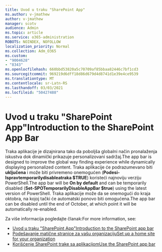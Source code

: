 ```yaml
---
title: Uvod u traku "SharePoint App"
ms.author: v-jmathew
author: v-jmathew
manager: scotv
audience: Admin
ms.topic: article
ms.service: o365-administration
ROBOTS: NOINDEX, NOFOLLOW
localization_priority: Normal
ms.collection: Adm_O365
ms.custom:
- "9004628"
- "8343"
ms.openlocfilehash: 660bbd53820a5c70709af85bbaa82446c7bf1cd3
ms.sourcegitcommit: 969219d6dff18d86d679d4d8741d1e39e4ce9539
ms.translationtype: MT
ms.contentlocale: sr-Latn-RS
ms.lasthandoff: 03/03/2021
ms.locfileid: "50427488"
---
```

# <a name="introduction-to-the-sharepoint-app-bar"></a><span data-ttu-id="c7d31-102">Uvod u traku "SharePoint App"</span><span class="sxs-lookup"><span data-stu-id="c7d31-102">Introduction to the SharePoint App Bar</span></span>

<span data-ttu-id="c7d31-103">Traka aplikacije je dizajnirana tako da poboljša globalni način pronalaženja iskustva dok dinamički prikazuje personalizovani sadržaj.</span><span class="sxs-lookup"><span data-stu-id="c7d31-103">The app bar is designed to improve the global way finding experience while dynamically displaying personalized content.</span></span> <span data-ttu-id="c7d31-104">Traka aplikacije će podrazumevano biti **uključena** i može biti privremeno onemogućen (**Podesi-Ispravtemporarilydisableatraka $TRUE**) koristeći najnoviju verziju PowerShell.</span><span class="sxs-lookup"><span data-stu-id="c7d31-104">The app bar will be **On by default** and can be temporarily disabled (**Set-SPOTemporarilyDisableAppBar $true**) using the latest version of PowerShell.</span></span> <span data-ttu-id="c7d31-105">Traka aplikacije može da se onemogući do kraja oktobra, na kojoj tački će automatski ponovo biti omogućena.</span><span class="sxs-lookup"><span data-stu-id="c7d31-105">The app bar can be disabled until the end of October, at which point it will be automatically re-enabled.</span></span>

<span data-ttu-id="c7d31-106">Za više informacija pogledajte članak:</span><span class="sxs-lookup"><span data-stu-id="c7d31-106">For more information, see:</span></span>

- [<span data-ttu-id="c7d31-107">Uvod u traku "SharePoint App"</span><span class="sxs-lookup"><span data-stu-id="c7d31-107">Introduction to the SharePoint app bar</span></span>](https://docs.microsoft.com/SharePoint/sharepoint-app-bar)
- [<span data-ttu-id="c7d31-108">Podešavanje matične stranice za vašu organizaciju</span><span class="sxs-lookup"><span data-stu-id="c7d31-108">Set up a home site for your organization</span></span>](https://docs.microsoft.com/sharepoint/home-site)
- [<span data-ttu-id="c7d31-109">Korišćenje SharePoint trake sa aplikacijom</span><span class="sxs-lookup"><span data-stu-id="c7d31-109">Use the SharePoint app bar</span></span>](https://support.microsoft.com/office/use-the-sharepoint-app-bar-b2ab82d5-9af7-445e-ad24-236c5a86b5f8)
